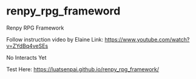 # renpy_rpg_frameword
Renpy RPG Framework

Follow instruction video by Elaine
Link: https://www.youtube.com/watch?v=ZYdBq4veSEs

No Interacts Yet

Test Here: https://luatsenpai.github.io/renpy_rpg_framework/
